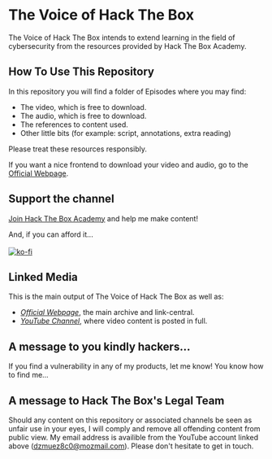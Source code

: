 # The Voice of Hack The Box

The Voice of Hack The Box intends to extend learning in the field of cybersecurity from the resources provided by Hack The Box Academy.

## How To Use This Repository

In this repository you will find a folder of Episodes where you may find:

- The video, which is free to download.
- The audio, which is free to download.
- The references to content used.
- Other little bits (for example: script, annotations, extra reading)

Please treat these resources responsibly.

If you want a nice frontend to download your video and audio, go to the [Official Webpage](https://vohtb.github.io/).

## Support the channel

[Join Hack The Box Academy](https://referral.hackthebox.com/mz8Slbo) and help me make content!

And, if you can afford it... \
\
[![ko-fi](https://ko-fi.com/img/githubbutton_sm.svg)](https://ko-fi.com/N4N310UHLR)

## Linked Media

This is the main output of The Voice of Hack The Box as well as:

- *[Official Webpage](https://vohtb.github.io/)*, the main archive and link-central.
- *[YouTube Channel](https://www.youtube.com/@TheVoiceofHackTheBox)*, where video content is posted in full.

## A message to you kindly hackers...

If you find a vulnerability in any of my products, let me know!
You know how to find me...

## A message to Hack The Box's Legal Team

Should any content on this repository or associated channels be seen as unfair use in your eyes, I will comply and remove all offending content from public view.
My email address is availible from the YouTube account linked above (dzmuez8c0@mozmail.com). Please don't hesitate to get in touch.
